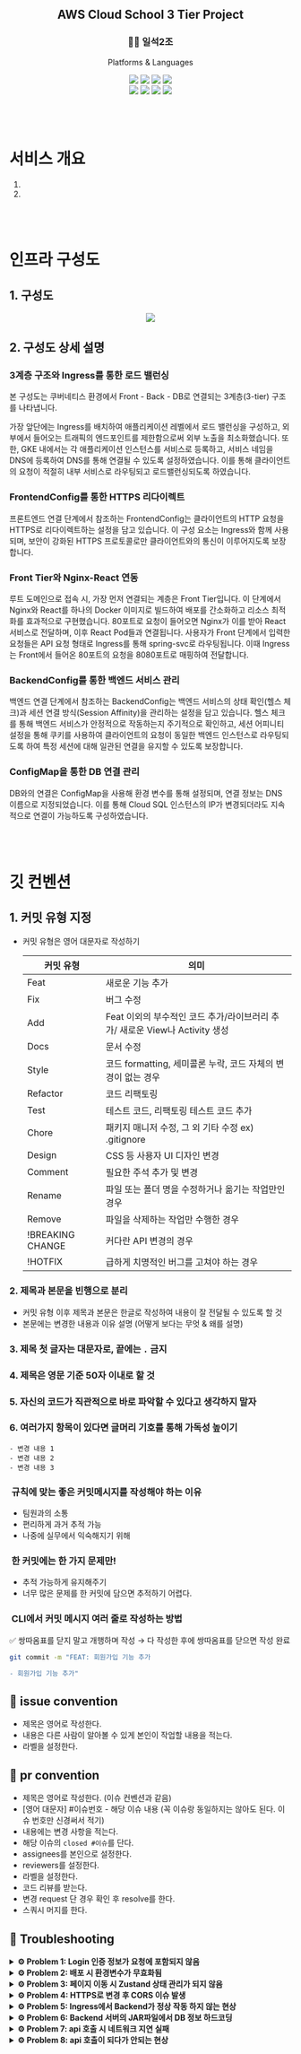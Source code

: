<div align="center">
	    <h2> AWS Cloud School 3 Tier Project</h2>
    <h3> 🤼‍♂️ 일석2조 </h3>
    <p> Platforms & Languages </p>
<div>
<div align="center">
    <img src="https://img.shields.io/badge/Java-007396?style=flat&logo=Conda-Forge&logoColor=white"/>
	<img src="https://img.shields.io/badge/HTML5-E34F26?style=flat&logo=HTML5&logoColor=white" />
	<img src="https://img.shields.io/badge/CSS3-1572B6?style=flat&logo=CSS3&logoColor=white" />
	<img src="https://img.shields.io/badge/JavaScript-F7DF1E?style=flat&logo=JavaScript&logoColor=white" />
	<br>
	<img src="https://img.shields.io/badge/Spring Boot-6DB33F?style=flat&logo=Spring Boot&logoColor=white" />
    	<img src="https://img.shields.io/badge/React-61DAFB?style=flat&logo=React&logoColor=white"/>
	<img src="https://img.shields.io/badge/MySQL-4479A1?style=flat&logo=MySQL&logoColor=white" />
	<img src="https://img.shields.io/badge/Kubernetes-326CE5?style=flat&logo=Kubernetes&26logoColor=white">

</div>
<br>
<div align="left">
<br>
<br>

# 서비스 개요

1. 
    
2. 
    

<br>
<br>

# 인프라 구성도

## 1. 구성도

<div align="center">
    <img src="https://github.com/user-attachments/assets/a54c7401-4cdc-4ede-81dc-20c2b0873ba9">
</div>

## 2. 구성도 상세 설명
<div align="left">

<h3>3계층 구조와 Ingress를 통한 로드 밸런싱</h3>
<p>본 구성도는 쿠버네티스 환경에서 Front - Back - DB로 연결되는 3계층(3-tier) 구조를 나타냅니다.</p>
<p>가장 앞단에는 Ingress를 배치하여 애플리케이션 레벨에서 로드 밸런싱을 구성하고, 외부에서 들어오는 트래픽의 엔드포인트를 제한함으로써 외부 노출을 최소화했습니다. 또한, GKE 내에서는 각 애플리케이션 인스턴스를 서비스로 등록하고, 서비스 네임을 DNS에 등록하여 DNS를 통해 연결될 수 있도록 설정하였습니다. 이를 통해 클라이언트의 요청이 적절히 내부 서비스로 라우팅되고 로드밸런싱되도록 하였습니다.</p>

<h3>FrontendConfig를 통한 HTTPS 리다이렉트</h3>
<p>프론트엔드 연결 단계에서 참조하는 FrontendConfig는 클라이언트의 HTTP 요청을 HTTPS로 리다이렉트하는 설정을 담고 있습니다. 이 구성 요소는 Ingress와 함께 사용되며, 보안이 강화된 HTTPS 프로토콜로만 클라이언트와의 통신이 이루어지도록 보장합니다.</p>

<h3>Front Tier와 Nginx-React 연동</h3>
<p>루트 도메인으로 접속 시, 가장 먼저 연결되는 계층은 Front Tier입니다. 이 단계에서 Nginx와 React를 하나의 Docker 이미지로 빌드하여 배포를 간소화하고 리소스 최적화를 효과적으로 구현했습니다. 80포트로 요청이 들어오면 Nginx가 이를 받아 React 서비스로 전달하며, 이후 React Pod들과 연결됩니다. 사용자가 Front 단계에서 입력한 요청들은 API 요청 형태로 Ingress를 통해 spring-svc로 라우팅됩니다. 이때 Ingress는 Front에서 들어온 80포트의 요청을 8080포트로 매핑하여 전달합니다.</p>

<h3>BackendConfig를 통한 백엔드 서비스 관리</h3>
<p>백엔드 연결 단계에서 참조하는 BackendConfig는 백엔드 서비스의 상태 확인(헬스 체크)과 세션 연결 방식(Session Affinity)을 관리하는 설정을 담고 있습니다. 헬스 체크를 통해 백엔드 서비스가 안정적으로 작동하는지 주기적으로 확인하고, 세션 어피니티 설정을 통해 쿠키를 사용하여 클라이언트의 요청이 동일한 백엔드 인스턴스로 라우팅되도록 하여 특정 세션에 대해 일관된 연결을 유지할 수 있도록 보장합니다.</p>

<h3>ConfigMap을 통한 DB 연결 관리</h3>
<p>DB와의 연결은 ConfigMap을 사용해 환경 변수를 통해 설정되며, 연결 정보는 DNS 이름으로 지정되었습니다. 이를 통해 Cloud SQL 인스턴스의 IP가 변경되더라도 지속적으로 연결이 가능하도록 구성하였습니다.</p>

</div>




<br>
<br>

# 깃 컨벤션

## 1. 커밋 유형 지정

- 커밋 유형은 영어 대문자로 작성하기
    
    
    | 커밋 유형 | 의미 |
    | --- | --- |
    | Feat | 새로운 기능 추가 |
    | Fix | 버그 수정 |
    | Add | Feat 이외의 부수적인 코드 추가/라이브러리 추가/ 새로운 View나 Activity 생성 |
    | Docs | 문서 수정 |
    | Style | 코드 formatting, 세미콜론 누락, 코드 자체의 변경이 없는 경우 |
    | Refactor | 코드 리팩토링 |
    | Test | 테스트 코드, 리팩토링 테스트 코드 추가 |
    | Chore | 패키지 매니저 수정, 그 외 기타 수정 ex) .gitignore |
    | Design | CSS 등 사용자 UI 디자인 변경 |
    | Comment | 필요한 주석 추가 및 변경 |
    | Rename | 파일 또는 폴더 명을 수정하거나 옮기는 작업만인 경우 |
    | Remove | 파일을 삭제하는 작업만 수행한 경우 |
    | !BREAKING CHANGE | 커다란 API 변경의 경우 |
    | !HOTFIX | 급하게 치명적인 버그를 고쳐야 하는 경우 |

### 2. 제목과 본문을 빈행으로 분리

- 커밋 유형 이후 제목과 본문은 한글로 작성하여 내용이 잘 전달될 수 있도록 할 것
- 본문에는 변경한 내용과 이유 설명 (어떻게 보다는 무엇 & 왜를 설명)

### 3. 제목 첫 글자는 대문자로, 끝에는 `.` 금지

### 4. 제목은 영문 기준 50자 이내로 할 것

### 5. 자신의 코드가 직관적으로 바로 파악할 수 있다고 생각하지 말자

### 6. 여러가지 항목이 있다면 글머리 기호를 통해 가독성 높이기

```
- 변경 내용 1
- 변경 내용 2
- 변경 내용 3
```

</aside>

###  규칙에 맞는 좋은 커밋메시지를 작성해야 하는 이유

- 팀원과의 소통
- 편리하게 과거 추적 가능
- 나중에 실무에서 익숙해지기 위해



###  한 커밋에는 한 가지 문제만!

- 추적 가능하게 유지해주기
- 너무 많은 문제를 한 커밋에 담으면 추적하기 어렵다.

###  CLI에서 커밋 메시지 여러 줄로 작성하는 방법

<aside>
✅ 쌍따옴표를 닫지 말고 개행하며 작성 → 다 작성한 후에 쌍따옴표를 닫으면 작성 완료

```bash
git commit -m "FEAT: 회원가입 기능 추가

- 회원가입 기능 추가"
```
</aside>

## 📌 issue convention


- 제목은 영어로 작성한다.
- 내용은 다른 사람이 알아볼 수 있게 본인이 작업할 내용을 적는다.
- 라벨을 설정한다.
## 📌 pr convention

- 제목은 영어로 작성한다. (이슈 컨벤션과 같음)
- [영어 대문자] #이슈번호 - 해당 이슈 내용 (꼭 이슈랑 동일하지는 않아도 된다. 이슈 번호만 신경써서 적기)
- 내용에는 변경 사항을 적는다.
- 해당 이슈의 `closed #이슈`를 단다.
- assignees를 본인으로 설정한다.
- reviewers를 설정한다.
- 라벨을 설정한다.
- 코드 리뷰를 받는다.
- 변경 request 단 경우 확인 후 resolve를 한다.
- 스쿼시 머지를 한다.

## 🚨 Troubleshooting

<details>
<summary><strong>⚙️ Problem 1: Login 인증 정보가 요청에 포함되지 않음</strong></summary>

### 💡 Issue:

Login 인증 방식이 JSession이었는데, Backend에서 보내준 인증 정보를 브라우저에 저장했다가 유저가 보내는 요청에 포함되어야 했지만, 제대로 포함되지 않았다:

```bash
❓ Why:
- withCredentials: True 옵션을 사용했음에도 불구하고 계속해서 302 에러가 발생함.

✅ Solution:
🛠️ package.json에 proxy 설정을 추가하여 문제를 해결함.

```

</details>

<details>
<summary><strong>⚙️ Problem 2: 배포 시 환경변수가 무효화됨</strong></summary>

### 💡 Issue:

로컬 환경에서 정상 작동하던 환경변수가 배포 시 무효화되었다:

```bash
❓ Why:
- 배포 환경에서 환경변수가 제대로 로드되지 않음.

✅ Solution:
🛠️ package.json에서 .env 파일로 환경변수 위치를 변경하여 문제를 해결함.

```

</details>

<details>
<summary><strong>⚙️ Problem 3: 페이지 이동 시 Zustand 상태 관리가 되지 않음</strong></summary>

### 💡 Issue:

Frontend 상태 관리 라이브러리로 Zustand를 사용했는데, 페이지 이동 시 상태가 유지되지 않았다:

```bash
❓ Why:
- Zustand가 기존의 상태 관리 라이브러리와 다르게 상태 저장을 특별하게 처리하기 때문

✅ Solution:
🛠️ Zustand의 상태 저장 방식을 로컬 스토리지를 사용하도록 변경하여 문제를 해결함.

```

</details>

<details>
<summary><strong>⚙️ Problem 4: HTTPS로 변경 후 CORS 이슈 발생</strong></summary>

### 💡 Issue:

HTTP에서 HTTPS로 변경 후 CORS 이슈가 발생했다:

```bash
❓ Why:

- GET 요청은 가능했으나, POST 요청은 실패
	GET 요청이 가능했던 이유는 크롬 브라우저에서 HTTPS로 바꿔서 보내는 옵션이 활성화되어있었음
- 환경변수에 HTTP가 설정되어 있었음.

✅ Solution:
- CORS 문제로 인식하여 Backend 코드를 수정했으나 문제 해결 X
🛠️ 환경변수 설정을 HTTP에서 HTTPS로 변경하여 문제를 해결함.

```

</details>

<details>
<summary><strong>⚙️ Problem 5: Ingress에서 Backend가 정상 작동 하지 않는 현상</strong></summary>

### 💡 Issue:

Ingress의 Frontend는 정상 작동하는데 Backend는 비정상 작동:

```bash
❓ Why:
- /healthz의 80포트로 잘 못된 상태 확인

✅ Solution:
🛠️ BackendConfig를 작성하여 /actuator/health의 8080으로 상태 확인 작성
🛠️ 필요한 dependency들 추가하여 Backend 파일 Rebuild
```

</details>

<details>
<summary><strong>⚙️ Problem 6: Backend 서버의 JAR파일에서 DB 정보 하드코딩</strong></summary>

### 💡 Issue:

git에 commit하기 위해 코드를 점검하고 있는데 application.properties에 DB 정보가 하드코딩:

```bash
❓ Why:
- git에 배포 시 DB의 정보가 그대로 들어가면 피해를 볼 수도 있기 때문

✅ Solution:
🛠️ 배포 환경이 GCP의 GKE이므로 ConfigMap을 작성
🛠️ Backend 서버 deployment에 ConfigMap의 값들을 환경변수로 등록
🛠️ Backend 서버가 실행되면서 환경변수로 DB 정보를 가지고 동작

🔧 Improvement:
- Secret을 통해 구현
```

</details>

<details>
<summary><strong>⚙️ Problem 7: api 호출 시 네트워크 지연 실패</strong></summary>

### 💡 Issue:

https의 지정된 도메인으로 api 호출 시 네트워크 지연으로 실패:

```
❓ Why:
- 개인적으로 구입한 SSL을 사용하여 Ingress 파일에 적용
- frontend 호출 도메인과 api 호출 도메인은 Ingress안에서 분리
- SSL이 frontend에 연결된 도메인만 유효

✅ Solution:
🛠️ 이미 구입한 SSL에 새로운 도메인을 추가 불가능
🛠️ GCP의 Managed-Certificate를 발급
🛠️ 두 도메인 모두에 유효하게 만들어 Ingress에 적용
🛠️ api 호출 성공 확인
```

</details>

<details>
<summary><strong>⚙️ Problem 8: api 호출이 되다가 안되는 현상</strong></summary>

### 💡 Issue:

초반에만 api 호출이 되다가 api 호출이 안되며 404 에러:

```bash
❓ Why:
- Backend를 Deployment를 통해 배포
- Ingress를 통해 LoadBalancing
- 세션이 유지가 되지 않아 문제 발생

✅ Solution:
🛠️ 세션을 유지하기 위해 Ingress에 Session Affinity 추가
🛠️ GKE의 BackendConfig를 통해 Cookie로 Session Affinity 적용
🛠️ 서버가 상태 정보를 가지고 있게 되므로 좋은 솔루션 X

🔧 Improvement:
- redis 등을 활용하여 상태 정보를 외부로 빼서 서버가 상태 정보를 가지지 않게 구현
```

</details>
